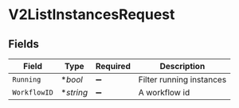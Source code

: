 # V2ListInstancesRequest


## Fields

| Field                    | Type                     | Required                 | Description              |
| ------------------------ | ------------------------ | ------------------------ | ------------------------ |
| `Running`                | **bool*                  | :heavy_minus_sign:       | Filter running instances |
| `WorkflowID`             | **string*                | :heavy_minus_sign:       | A workflow id            |